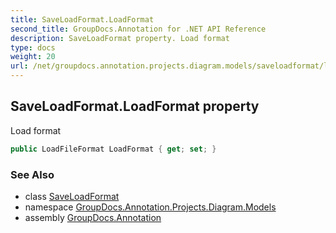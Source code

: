 ```yaml
---
title: SaveLoadFormat.LoadFormat
second_title: GroupDocs.Annotation for .NET API Reference
description: SaveLoadFormat property. Load format
type: docs
weight: 20
url: /net/groupdocs.annotation.projects.diagram.models/saveloadformat/loadformat/
---
```

## SaveLoadFormat.LoadFormat property

Load format

```csharp
public LoadFileFormat LoadFormat { get; set; }
```

### See Also

* class [SaveLoadFormat](../)
* namespace [GroupDocs.Annotation.Projects.Diagram.Models](../../saveloadformat/)
* assembly [GroupDocs.Annotation](../../../)


